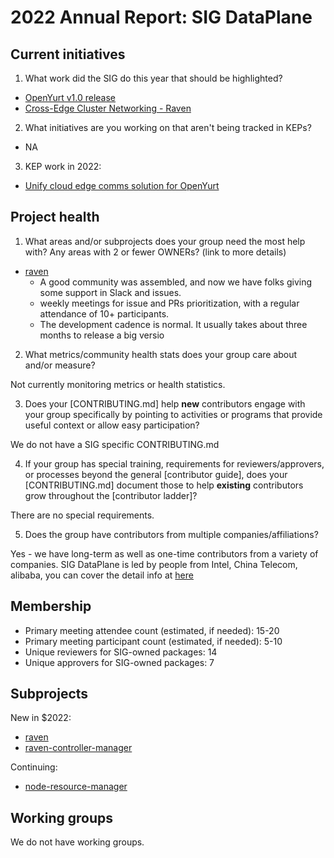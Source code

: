 # 2022 Annual Report: SIG DataPlane

## Current initiatives

1. What work did the SIG do this year that should be highlighted?

- [OpenYurt v1.0 release](https://mp.weixin.qq.com/s/93466DAOoT7Dbnde3ghfSQ)
- [Cross-Edge Cluster Networking - Raven](https://github.com/openyurtio/openyurt/blob/master/docs/proposals/20211123-enhancement-of-cluster-networking.md)


2. What initiatives are you working on that aren't being tracked in KEPs?

- NA

3. KEP work in 2022:

- [Unify cloud edge comms solution for OpenYurt](https://github.com/openyurtio/openyurt/blob/master/docs/proposals/20220930-unifying-cloud-edge-comms.md)

## Project health

1. What areas and/or subprojects does your group need the most help with? Any areas with 2 or fewer OWNERs? (link to more details)

- [raven](https://github.com/openyurtio/raven)
    - A good community was assembled, and now we have folks giving some support in Slack and issues.
    - weekly meetings for issue and PRs prioritization, with a regular attendance of 10+ participants.
    - The development cadence is normal. It usually takes about three months to release a big versio

2. What metrics/community health stats does your group care about and/or measure?

Not currently monitoring metrics or health statistics.

3. Does your [CONTRIBUTING.md] help **new** contributors engage with your group specifically by pointing to activities or programs that provide useful context or allow easy participation?

We do not have a SIG specific CONTRIBUTING.md

4. If your group has special training, requirements for reviewers/approvers, or processes beyond the general [contributor guide], does your [CONTRIBUTING.md] document those to help **existing** contributors grow throughout the [contributor ladder]?

There are no special requirements.

5. Does the group have contributors from multiple companies/affiliations?

Yes - we have long-term as well as one-time contributors from a variety of companies.
SIG DataPlane is led by people from Intel, China Telecom, alibaba, you can cover the detail info at [here](https://github.com/openyurtio/community/blob/main/sig-list.md#sig-leaders)

## Membership

- Primary meeting attendee count (estimated, if needed): 15-20
- Primary meeting participant count (estimated, if needed): 5-10
- Unique reviewers for SIG-owned packages: 14
- Unique approvers for SIG-owned packages: 7

## Subprojects

New in $2022:

- [raven](https://github.com/openyurtio/raven)
- [raven-controller-manager](https://github.com/openyurtio/raven-controller-manager)

Continuing:

- [node-resource-manager](https://github.com/openyurtio/node-resource-manager)

## Working groups

We do not have working groups.